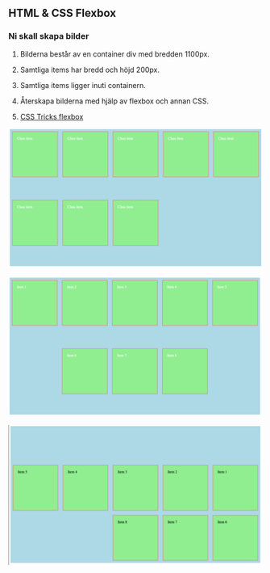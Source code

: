 ## HTML & CSS Flexbox

### Ni skall skapa bilder

1. Bilderna består av en container div med bredden 1100px.
2. Samtliga items har bredd och höjd 200px.
3. Samtliga items ligger inuti containern.
4. Återskapa bilderna med hjälp av flexbox och annan CSS.

1. [CSS Tricks flexbox](https://css-tricks.com/snippets/css/a-guide-to-flexbox/)

![Flexbox training](media/flexbox1.png "Flexbox training")

![Flexbox training](media/flexbox2.png "Flexbox training")

![Flexbox training](media/flexbox3.png "Flexbox training")






